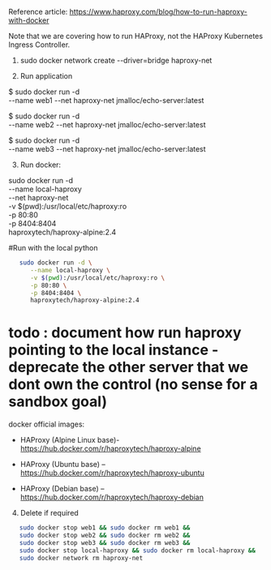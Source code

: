 Reference article: https://www.haproxy.com/blog/how-to-run-haproxy-with-docker

Note that we are covering how to run HAProxy, not the HAProxy Kubernetes Ingress Controller.

1. sudo docker network create --driver=bridge haproxy-net


2. Run application

$ sudo docker run -d \
   --name web1 --net haproxy-net jmalloc/echo-server:latest
   
$ sudo docker run -d \
   --name web2 --net haproxy-net jmalloc/echo-server:latest
   
$ sudo docker run -d \
   --name web3 --net haproxy-net jmalloc/echo-server:latest


3. Run docker:

 sudo docker run -d \
   --name local-haproxy \
   --net haproxy-net \
   -v $(pwd):/usr/local/etc/haproxy:ro \
   -p 80:80 \
   -p 8404:8404 \
   haproxytech/haproxy-alpine:2.4

#Run with the local python

```sh
   sudo docker run -d \
      --name local-haproxy \
      -v $(pwd):/usr/local/etc/haproxy:ro \
      -p 80:80 \
      -p 8404:8404 \
      haproxytech/haproxy-alpine:2.4
```

# todo : document how run haproxy pointing to the local instance - deprecate the other server that we dont own the control (no sense for a sandbox goal)


docker official images:

- HAProxy (Alpine Linux base)- https://hub.docker.com/r/haproxytech/haproxy-alpine

- HAProxy (Ubuntu base) – https://hub.docker.com/r/haproxytech/haproxy-ubuntu

- HAProxy (Debian base) – https://hub.docker.com/r/haproxytech/haproxy-debian


4. Delete if required

```sh
   sudo docker stop web1 && sudo docker rm web1 && 
   sudo docker stop web2 && sudo docker rm web2 &&
   sudo docker stop web3 && sudo docker rm web3 &&
   sudo docker stop local-haproxy && sudo docker rm local-haproxy &&
   sudo docker network rm haproxy-net
```